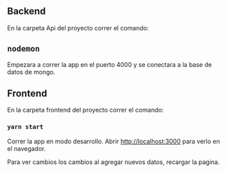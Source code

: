 ## Backend

En la carpeta Api del proyecto correr el comando:
## `nodemon`
Empezara a correr la app en el puerto 4000 y se conectara a la base de datos de mongo.


## Frontend 
En la carpeta frontend del proyecto correr el comando:

### `yarn start`

Correr la app en modo desarrollo.
Abrir [http://localhost:3000](http://localhost:3000) para verlo en el navegador.

Para ver cambios los cambios al agregar nuevos datos, recargar la pagina.
